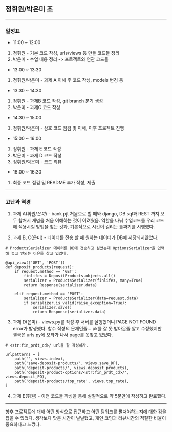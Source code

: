 ## 정휘원/박은미 조
---
### 일정표

- 11:00 ~ 12:00
1. 정휘원 - 기본 코드 작성, urls/views 등 만들 코드들 정리
2. 박은미 - 수업 내용 정리 -> 프로젝트와 연관 코드들

- 13:00 ~ 13:30
1. 정휘원/박은미 - 과제 A 이해 후 코드 작성, models 변경 등

- 13:30 ~ 14:30
1. 정휘원 - 과제B 코드 작성, git branch 분기 생성
2. 박은미 - 과제C 코드 작성

- 14:30 ~ 15:00
1. 정휘원/박은미 - 상호 코드 점검 및 이해, 이후 프로젝트 진행

- 15:00 ~ 16:00
1. 정휘원 - 과제 E 코드 작성
2. 박은미 - 과제 D 코드 작성
3. 정휘원/박은미 - 코드 리뷰

- 16:00 ~ 16:30
1. 최종 코드 점검 및 README 추가 작성, 제출

---
### 고난과 역경
1. 과제 A(휘원/*은미*) - bank pjt 처음으로 할 때와 django, DB sql과 REST 까지 모두 합쳐서 개념을 처음 이해하는 것이 어려웠음.
역할을 나눠 수업코드를 우리 코드에 적용시킬 방법을 찾는 것과, 기본적으로 시간이 걸리는 틀짜기를 시행했다.

2. 과제 B, C(은미) - 데이터를 전송 할 때 원하는 데이터가 DB에 저장되지않았다. 
```
# ProductsSerializer 데이터를 DB에 전송하고 싶었는데 OptionsSerializer을 입력해 놓고 안되는 이유를 찾고 있었다.

@api_view(['GET', 'POST'])
def deposit_products(request):
    if request.method == 'GET':
        finlifes = DepositProducts.objects.all()
        serializer = ProductsSerializer(finlifes, many=True)
        return Response(serializer.data)
    
    elif request.method == 'POST':
        serializer = ProductsSerializer(data=request.data)
        if serializer.is_valid(raise_exception=True):
            serializer.save()
            return Response(serializer.data)

```

3. 과제 D(은미) - views.py를 작성 후 서버를 실행했더니 PAGE NOT FOUND error가 발생했다.
함수 작성의 문제인줄... pk를 잘 못 받아온줄 알고 수정했지만 결국은 urls.py에 오타가 나서 page를 못찾고 있었다.
```
# <str:fin_prdt_cd>/ url을 잘 작성하자.

urlpatterns = [
    path('', views.index),
    path('save-deposit-products/', views.save_DP),
    path('deposit-products/', views.deposit_products),
    path('deposit-product-options/<str:fin_prdt_cd>/', views.deposit_PO),
    path('deposit-products/top_rate', views.top_rate),
]

```

4. 과제 E(휘원) - 이전 코드들 작성을 통해 실질적으로 약 5분만에 작성하고 완료했다.

---

향후 프로젝트에 대해 어떤 방식으로 접근하고 어떤 팀워크를 펼쳐야하는지에 대한 감을 잡을 수 있었다.
생각보다 맞춘 시간이 널널했고, 개인 코딩과 리뷰시간의 적절한 비율이 중요하다고 느꼈다.